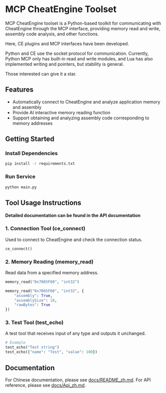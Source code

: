 # MCP CheatEngine Toolset

MCP CheatEngine toolset is a Python-based toolkit for communicating with CheatEngine through the MCP interface, providing memory read and write, assembly code analysis, and other functions.

Here, CE plugins and MCP interfaces have been developed.

Python and CE use the socket protocol for communication. Currently, Python MCP only has built-in read and write modules, and Lua has also implemented writing and pointers, but stability is general.

Those interested can give it a star.

## Features

* Automatically connect to CheatEngine and analyze application memory and assembly
* Provide AI interactive memory reading function
* Support obtaining and analyzing assembly code corresponding to memory addresses

## Getting Started

### Install Dependencies

```bash
pip install -r requirements.txt
```

### Run Service

```bash
python main.py
```

## Tool Usage Instructions

#### Detailed documentation can be found in the API documentation

### 1. Connection Tool (ce_connect)

Used to connect to CheatEngine and check the connection status.

```python
ce_connect()
```

### 2. Memory Reading (memory_read)

Read data from a specified memory address.

```python
memory_read("0x7065F60", "int32")

memory_read("0x7065F60", "int32", {
    "assembly": True,
    "assemblySize": 10,
    "rawBytes": True
})
```

### 3. Test Tool (test_echo)

A test tool that receives input of any type and outputs it unchanged.

```python
# Example
test_echo("Test string")
test_echo({"name": "Test", "value": 100})
```

## Documentation

For Chinese documentation, please see [docs/README_zh.md](docs/README_zh.md).
For API reference, please see [docs/Api_zh.md](docs/Api_zh.md).